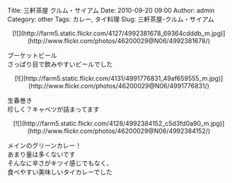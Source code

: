 Title: 三軒茶屋 クルム・サイアム
Date: 2010-09-20 09:00
Author: admin
Category: other
Tags: カレー, タイ料理
Slug: 三軒茶屋-クルム・サイアム

<p>
<center>
[![](http://farm5.static.flickr.com/4127/4992381678_69364cdddb_m.jpg)](http://www.flickr.com/photos/46200029@N06/4992381678/)
</center>
  
プーケットビール  
さっぱり目で飲みやすいビールでした
</p>
<p>
<center>
[![](http://farm5.static.flickr.com/4131/4991776831_49af659555_m.jpg)](http://www.flickr.com/photos/46200029@N06/4991776831/)
</center>
  
生春巻き  
珍しく？キャベツが詰まってます
</p>
<p>
<center>
[![](http://farm5.static.flickr.com/4128/4992384152_c5d3fd0a90_m.jpg)](http://www.flickr.com/photos/46200029@N06/4992384152/)
</center>
  
メインのグリーンカレー！  
あまり量は多くないです  
そんなに辛さがキツイ感じでもなく、  
食べやすい美味しいタイカレーでした
</p>

